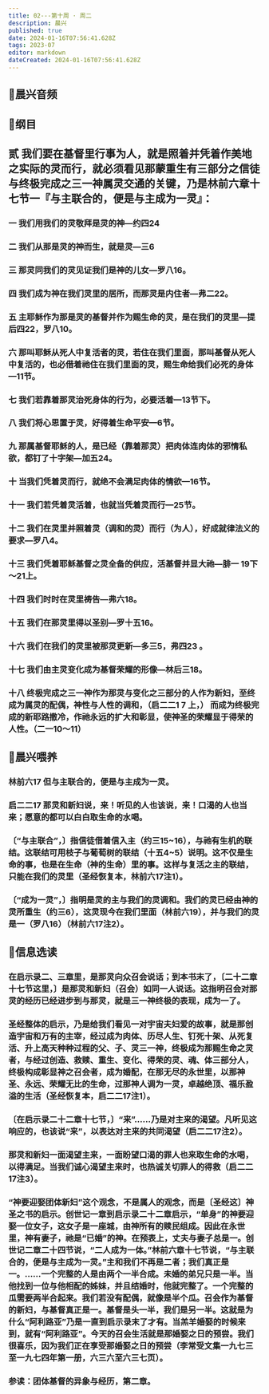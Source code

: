 ```yaml
---
title: 02---第十周 · 周二
description: 晨兴
published: true
date: 2024-01-16T07:56:41.628Z
tags: 2023-07
editor: markdown
dateCreated: 2024-01-16T07:56:41.628Z
---
```


## 🎵晨兴音频

## 📖纲目

## 贰 我们要在基督里行事为人，就是照着并凭着作美地之实际的灵而行，就必须看见那蒙重生有三部分之信徒与终极完成之三一神属灵交通的关键，乃是林前六章十七节一『与主联合的，便是与主成为一灵』：

### 一 我们用我们的灵敬拜是灵的神—约四24

### 二 我们从那是灵的神而生，就是灵—三6

### 三 那灵同我们的灵见证我们是神的儿女—罗八16。

### 四 我们成为神在我们灵里的居所，而那灵是内住者—弗二22。

### 五 主耶稣作为那是灵的基督并作为赐生命的灵，是在我们的灵里—提后四22，罗八10。

### 六 那叫耶稣从死人中复活者的灵，若住在我们里面，那叫基督从死人中复活的，也必借着祂住在我们里面的灵，赐生命给我们必死的身体—11节。

### 七 我们若靠着那灵治死身体的行为，必要活着—13节下。

### 八 我们将心思置于灵，好得着生命平安—6节。

### 九 那属基督耶稣的人，是已经（靠着那灵）把肉体连肉体的邪情私欲，都钉了十字架—加五24。

### 十 当我们凭着灵而行，就绝不会满足肉体的情欲—16节。

### 十一 我们若凭着灵活着，也就当凭着灵而行—25节。

### 十二 我们在灵里并照着灵（调和的灵）而行（为人），好成就律法义的要求—罗八4。

### 十三 我们凭着耶稣基督之灵全备的供应，活基督并显大祂—腓一 19下～21上。

### 十四 我们时时在灵里祷告—弗六18。

### 十五 我们在那灵里得以圣别—罗十五16。

### 十六 我们在我们的灵里被那灵更新—多三5，弗四23 。

### 十七 我们由主灵变化成为基督荣耀的形像—林后三18。

### 十八 终极完成之三一神作为那灵与变化之三部分的人作为新妇，至终成为属灵的配偶，神性与人性的调和，（启二二1 7 上，） 而成为终极完成的新耶路撒冷，作祂永远的扩大和彰显，使神圣的荣耀显于得荣的人性。（二一10～11）

## 📖晨兴喂养

### 林前六17    但与主联合的，便是与主成为一灵。

### 启二二17    那灵和新妇说，来！听见的人也该说，来！口渴的人也当来；愿意的都可以白白取生命的水喝。

### 〔“与主联合”，〕指信徒借着信入主（约三15~16），与祂有生机的联结。这联结可用枝子与葡萄树的联结（十五4~5）说明。这不仅是生命的事，也是在生命（神的生命）里的事。这样与复活之主的联结，只能在我们的灵里（圣经恢复本，林前六17注1）。

### 〔“成为一灵”，〕指明是灵的主与我们的灵调和。我们的灵已经由神的灵所重生（约三6），这灵现今在我们里面（林前六19），并与我们的灵是一（罗八16）（林前六17注2）。

## 📖信息选读

### 在启示录二、三章里，是那灵向众召会说话；到本书末了，〔二十二章十七节这里，〕是那灵和新妇（召会）如同一人说话。这指明召会对那灵的经历已经进步到与那灵，就是三一神终极的表现，成为一了。

### 圣经整体的启示，乃是给我们看见一对宇宙夫妇爱的故事，就是那创造宇宙和万有的主宰，经过成为肉体、历尽人生、钉死十架、从死复活、升上高天种种过程的父、子、灵三一神，终极成为那赐生命之灵者，与经过创造、救赎、重生、变化、得荣的灵、魂、体三部分人，终极构成彰显神之召会者，成为婚配，在那无尽的永世里，以那神圣、永远、荣耀无比的生命，过那神人调为一灵，卓越绝顶、福乐盈溢的生活（圣经恢复本，启二二17注1）。

### 〔在启示录二十二章十七节，〕“来”……乃是对主来的渴望。凡听见这响应的，也该说“来”，以表达对主来的共同渴望（启二二17注2）。

### 那灵和新妇一面渴望主来，一面盼望口渴的罪人也来取生命的水喝，以得满足。当我们诚心渴望主来时，也热诚关切罪人的得救（启二二17注3）。

### “神要迎娶团体新妇”这个观念，不是属人的观念，而是〔圣经这〕神圣之书的启示。创世记一章到启示录二十二章启示，“单身”的神要迎娶一位女子，这女子是一座城，由神所有的赎民组成。因此在永世里，神有妻子，祂是“已婚”的神。在预表上，丈夫与妻子总是一。创世记二章二十四节说，“二人成为一体。”林前六章十七节说，“与主联合的，便是与主成为一灵。”主和我们不再是二者；我们真正是一。……一个完整的人是由两个一半合成。未婚的弟兄只是一半。当他找到一位与他相配的姊妹，并且结婚时，他就完整了。一个完整的瓜需要两半合起来。我们若没有配偶，就像是半个瓜。召会作为基督的新妇，与基督真正是一。基督是头一半，我们是另一半。这就是为什么“阿利路亚”乃是一直到启示录末了才有。当羔羊婚娶的时候来到，就有“阿利路亚”。今天的召会生活就是那婚娶之日的预尝。我们很喜乐，因为我们正在享受那婚娶之日的预尝（李常受文集一九七三至一九七四年第一册，六三六至六三七页）。

### 参读：团体基督的异象与经历，第二章。
<!-- Google tag (gtag.js) -->
<script async src="https://www.googletagmanager.com/gtag/js?id=G-1P8709Z16T"></script>
<script>
  window.dataLayer = window.dataLayer || [];
  function gtag(){dataLayer.push(arguments);}
  gtag('js', new Date());

  gtag('config', 'G-1P8709Z16T');
</script>